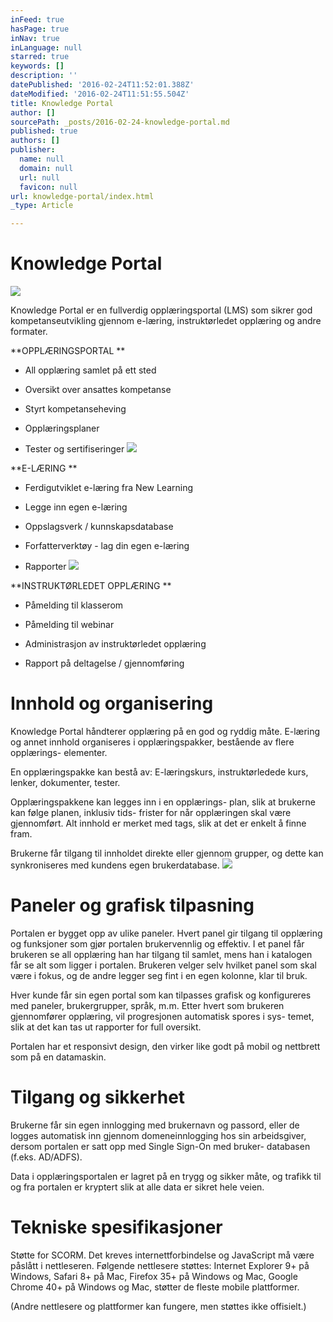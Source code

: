```yaml
---
inFeed: true
hasPage: true
inNav: true
inLanguage: null
starred: true
keywords: []
description: ''
datePublished: '2016-02-24T11:52:01.388Z'
dateModified: '2016-02-24T11:51:55.504Z'
title: Knowledge Portal
author: []
sourcePath: _posts/2016-02-24-knowledge-portal.md
published: true
authors: []
publisher:
  name: null
  domain: null
  url: null
  favicon: null
url: knowledge-portal/index.html
_type: Article

---
```

# Knowledge Portal
![](https://s3-us-west-2.amazonaws.com/the-grid-img/p/1e6255e057239e9234a03933146f4d84dd05302b.png)

Knowledge Portal er en fullverdig opplæringsportal (LMS) som sikrer
god kompetanseutvikling gjennom e-læring, instruktørledet opplæring
og andre formater.

**OPPLÆRINGSPORTAL
**

- All opplæring samlet på ett sted

- Oversikt over ansattes kompetanse

- Styrt kompetanseheving

- Opplæringsplaner

- Tester og sertifiseringer  ![](https://s3-us-west-2.amazonaws.com/the-grid-img/p/4de5dad4bedddc0b20d5e5762ed1fa6528cc085d.png)

**E-LÆRING
**

- Ferdigutviklet e-læring fra New Learning

- Legge inn egen e-læring 

- Oppslagsverk / kunnskapsdatabase 

- Forfatterverktøy - lag din egen e-læring  

- Rapporter
![](https://s3-us-west-2.amazonaws.com/the-grid-img/p/757eb2f78cef713c0ce2037093e0f801d14991da.png)

**INSTRUKTØRLEDET OPPLÆRING
**

- Påmelding til klasserom 

- Påmelding til webinar

- Administrasjon av instruktørledet opplæring

- Rapport på deltagelse / gjennomføring

# Innhold og organisering

Knowledge Portal håndterer opplæring på en god og
ryddig måte. E-læring og annet innhold organiseres i
opplæringspakker, bestående av flere opplærings-
elementer.

En opplæringspakke kan bestå av: E-læringskurs, instruktørledede kurs, lenker, dokumenter, tester.

Opplæringspakkene kan legges inn i en opplærings-
plan, slik at brukerne kan følge planen, inklusiv tids-
frister for når opplæringen skal være gjennomført.
Alt innhold er merket med tags, slik at det er enkelt å
finne fram.

Brukerne får tilgang til innholdet direkte eller gjennom
grupper, og dette kan synkroniseres med kundens
egen brukerdatabase.
![](https://s3-us-west-2.amazonaws.com/the-grid-img/p/88c5c70a9e0e80c67ede46a1f8d1fea93f0bae17.png)

# Paneler og grafisk tilpasning

Portalen er bygget opp av ulike paneler. Hvert panel
gir tilgang til opplæring og funksjoner som gjør
portalen brukervennlig og effektiv. I et panel får
brukeren se all opplæring han har tilgang til samlet,
mens han i katalogen får se alt som ligger i portalen.
Brukeren velger selv hvilket panel som skal være i
fokus, og de andre legger seg fint i en egen kolonne,
klar til bruk.

Hver kunde får sin egen portal som kan tilpasses
grafisk og konfigureres med paneler, brukergrupper,
språk, m.m. Etter hvert som brukeren gjennomfører
opplæring, vil progresjonen automatisk spores i sys-
temet, slik at det kan tas ut rapporter for full oversikt.

Portalen har et responsivt design, den virker like godt
på mobil og nettbrett som på en datamaskin.

# Tilgang og sikkerhet

Brukerne får sin egen innlogging med brukernavn og
passord, eller de logges automatisk inn gjennom
domeneinnlogging hos sin arbeidsgiver, dersom
portalen er satt opp med Single Sign-On med bruker-
databasen (f.eks. AD/ADFS).

Data i opplæringsportalen er lagret på en trygg og
sikker måte, og trafikk til og fra portalen er kryptert
slik at alle data er sikret hele veien.

# Tekniske spesifikasjoner

Støtte for SCORM. Det kreves internettforbindelse
og JavaScript må være påslått i nettleseren.
Følgende nettlesere støttes: Internet Explorer 9+ på Windows, Safari 8+ på Mac, Firefox 35+ på Windows og Mac, Google Chrome 40+ på Windows og Mac, støtter de fleste mobile plattformer.

(Andre nettlesere og plattformer kan fungere,
men støttes ikke offisielt.)